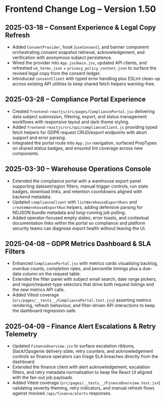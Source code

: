 # Frontend Change Log – Version 1.50

## 2025-03-18 – Consent Experience & Legal Copy Refresh
- Added `ConsentProvider`, hook (`useConsent`), and banner component orchestrating consent snapshot retrieval, acknowledgement, and verification with anonymous subject persistence.
- Wired the provider into `App.jsx`/`main.jsx`, updated API clients, and refreshed `uk_terms.json` + `privacy_policy_content.json` to surface the revised legal copy from the consent ledger.
- Introduced `consentClient` with typed error handling plus ESLint clean-up across existing API utilities to keep shared fetch helpers warning-free.

## 2025-03-28 – Compliance Portal Experience
- Created `frontend-reactjs/src/pages/CompliancePortal.jsx` delivering data subject submission, filtering, export, and status management workflows with responsive layout and dark theme styling.
- Added `frontend-reactjs/src/api/complianceClient.js` providing typed fetch helpers for GDPR request CRUD/export endpoints with abort support and error parsing.
- Integrated the portal route into `App.jsx` navigation, surfaced PropTypes on shared status badges, and ensured lint coverage across new components.

## 2025-03-30 – Warehouse Operations Console
- Extended the compliance portal with a warehouse export panel supporting dataset/region filters, manual trigger controls, run state badges, download links, and retention countdowns aligned with backend metadata.
- Updated `complianceClient` with `listWarehouseExportRuns` and `createWarehouseExportRun` helpers, adding defensive parsing for NDJSON bundle metadata and long-running job polling.
- Added operator-focused empty states, error toasts, and contextual documentation links within the portal so compliance and platform security teams can diagnose export health without leaving the UI.

## 2025-04-08 – GDPR Metrics Dashboard & SLA Filters
- Enhanced `CompliancePortal.jsx` with metrics cards visualising backlog, overdue counts, completion rates, and percentile timings plus a due-date column on the request table.
- Extended the filter panel with subject email search, date range pickers, and region/request-type selectors that drive both request listings and the new metrics API calls.
- Added Vitest coverage (`src/pages/__tests__/CompliancePortal.test.jsx`) asserting metrics rendering, refresh behaviour, and filter-driven API interactions to keep the dashboard regression-safe.

## 2025-04-09 – Finance Alert Escalations & Retry Telemetry
- Updated `FinanceOverview.jsx` to surface escalation ribbons, Slack/Opsgenie delivery state, retry counters, and acknowledgement controls so finance operators can triage SLA breaches directly from the dashboard.
- Extended the finance client with alert acknowledgement, escalation filters, and retry metadata normalisation to keep the React UI aligned with the fan-out job payloads.
- Added Vitest coverage (`src/pages/__tests__/FinanceOverview.test.jsx`) validating severity theming, retry indicators, and manual refresh flows against mocked `/api/finance/alerts` responses.
